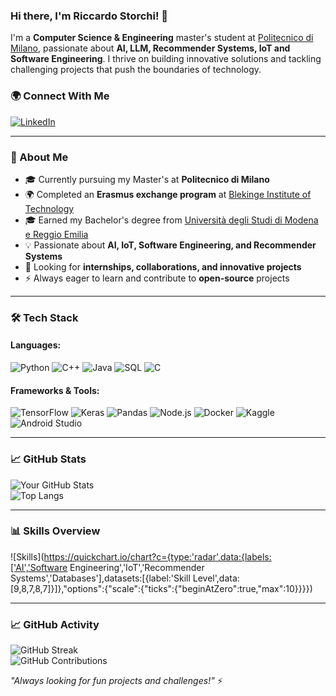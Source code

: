 ### Hi there, I'm Riccardo Storchi! 👋  

I'm a **Computer Science & Engineering** master's student at [Politecnico di Milano](https://www.polimi.it/), passionate about **AI, LLM, Recommender Systems, IoT and Software Engineering**. I thrive on building innovative solutions and tackling challenging projects that push the boundaries of technology.  


### 🌍 Connect With Me  
[![LinkedIn](https://img.shields.io/badge/LinkedIn-0A66C2?style=for-the-badge&logo=linkedin&logoColor=white)](https://www.linkedin.com/in/riccardostorchi/) 

---

### 🚀 About Me  
- 🎓 Currently pursuing my Master's at **Politecnico di Milano**
- 🌍 Completed an **Erasmus exchange program** at [Blekinge Institute of Technology](https://www.bth.se/eng/)
- 🎓 Earned my Bachelor's degree from [Università degli Studi di Modena e Reggio Emilia](https://www.ingmo.unimore.it/)
- 💡 Passionate about **AI, IoT, Software Engineering, and Recommender Systems**  
- 💼 Looking for **internships, collaborations, and innovative projects**  
- ⚡ Always eager to learn and contribute to **open-source** projects  

---

### 🛠️ Tech Stack  

#### Languages:
![Python](https://img.shields.io/badge/Python-3776AB?style=for-the-badge&logo=python&logoColor=white)
![C++](https://img.shields.io/badge/C%2B%2B-00599C?style=for-the-badge&logo=c%2B%2B&logoColor=white)
![Java](https://img.shields.io/badge/Java-ED8B00?style=for-the-badge&logo=java&logoColor=white)
![SQL](https://img.shields.io/badge/SQL-4479A1?style=for-the-badge&logo=postgresql&logoColor=white)
![C](https://img.shields.io/badge/C-00599C?style=for-the-badge&logo=c&logoColor=white)

#### Frameworks & Tools:
![TensorFlow](https://img.shields.io/badge/TensorFlow-FF6F00?style=for-the-badge&logo=tensorflow&logoColor=white)
![Keras](https://img.shields.io/badge/Keras-D00000?style=for-the-badge&logo=keras&logoColor=white)
![Pandas](https://img.shields.io/badge/Pandas-150458?style=for-the-badge&logo=pandas&logoColor=white)
![Node.js](https://img.shields.io/badge/Node.js-339933?style=for-the-badge&logo=nodedotjs&logoColor=white)
![Docker](https://img.shields.io/badge/Docker-2496ED?style=for-the-badge&logo=docker&logoColor=white)
![Kaggle](https://img.shields.io/badge/Kaggle-20BEFF?style=for-the-badge&logo=kaggle&logoColor=white)
![Android Studio](https://img.shields.io/badge/Android%20Studio-3DDC84?style=for-the-badge&logo=android-studio&logoColor=white)


---

### 📈 GitHub Stats  
![Your GitHub Stats](https://github-readme-stats.vercel.app/api?username=Riccardo998&show_icons=true&theme=radical)  
![Top Langs](https://github-readme-stats.vercel.app/api/top-langs/?username=Riccardo998&layout=compact&theme=radical)  

---

### 📊 Skills Overview  

![Skills](https://quickchart.io/chart?c={type:'radar',data:{labels:['AI','Software Engineering','IoT','Recommender Systems','Databases'],datasets:[{label:'Skill Level',data:[9,8,7,8,7]}]},"options":{"scale":{"ticks":{"beginAtZero":true,"max":10}}}})


---

### 📈 GitHub Activity  
![GitHub Streak](https://github-readme-streak-stats.herokuapp.com/?user=Riccardo998&theme=radical)  
![GitHub Contributions](https://github-readme-activity-graph.vercel.app/graph?username=Riccardo998&theme=react-dark)  
 




_"Always looking for fun projects and challenges!"_ ⚡

